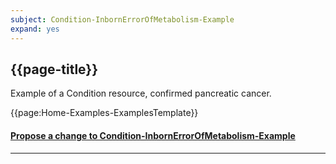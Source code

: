```yaml
---
subject: Condition-InbornErrorOfMetabolism-Example
expand: yes
---
```



## {{page-title}}

Example of a Condition resource, confirmed pancreatic cancer.

{{page:Home-Examples-ExamplesTemplate}}



<div id="Feedback" class="tabcontent">
<h4><a href='https://simplifier.net/NHS-Digital-FHIR-Genomics-Implementation-Guide/Condition-InbornErrorOfMetabolism-Example/~issues?level=File' target="_blank">Propose a change to Condition-InbornErrorOfMetabolism-Example</a></h4>
</div>

---